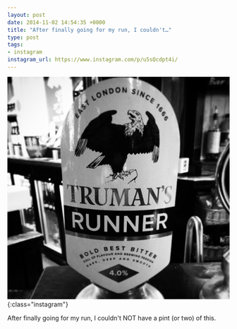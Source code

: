 ```yaml
---
layout: post
date: 2014-11-02 14:54:35 +0000
title: "After finally going for my run, I couldn't…"
type: post
tags:
- instagram
instagram_url: https://www.instagram.com/p/u5sQcdpt4i/
---
```


![Instagram - u5sQcdpt4i](/assets/u5sQcdpt4i.jpg){:class="instagram"}

After finally going for my run, I couldn't NOT have a pint (or two) of this.

